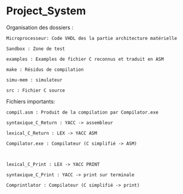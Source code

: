 # Project_System
Organisation des dossiers : 

	Microprocesseur: Code VHDL des la partie architecture matérielle
	
	Sandbox : Zone de test
	
	examples : Examples de fichier C reconnus et traduit en ASM
	
	make : Résidus de compilation
	
	simu-mem : simulateur
	
	src : Fichier C source



Fichiers importants:
		
	compil.asm : Produit de la compilation par Compilator.exe
	
	syntaxique_C_Return : YACC -> assembleur
	
	lexical_C_Return : LEX -> YACC ASM
	
	Compilator.exe : Compilateur (C simplifié -> ASM)
	
	
	
	lexical_C_Print : LEX -> YACC PRINT
	
	syntaxique_C_Print : YACC -> print sur terminale 
	
	Comprintlator : Compilateur (C simplifié -> print) 
	

